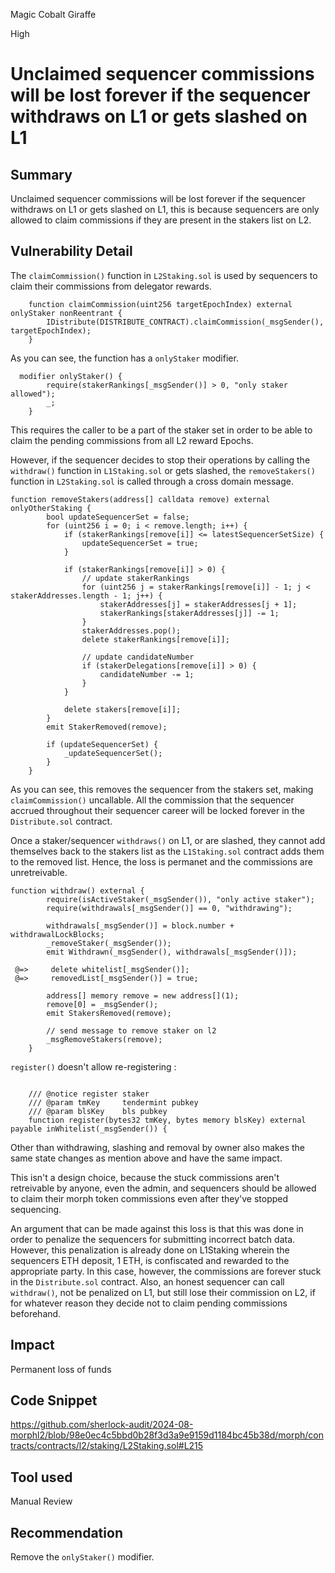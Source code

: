Magic Cobalt Giraffe

High

# Unclaimed sequencer commissions will be lost forever if the sequencer withdraws on L1 or gets slashed on L1

## Summary
Unclaimed sequencer commissions will be lost forever if the sequencer withdraws on L1 or gets slashed on L1, this is because sequencers are only allowed to claim commissions if they are present in the stakers list on L2.

## Vulnerability Detail
The `claimCommission()` function in `L2Staking.sol`  is used by sequencers to claim their commissions from delegator rewards. 

```solidity 
    function claimCommission(uint256 targetEpochIndex) external onlyStaker nonReentrant {
        IDistribute(DISTRIBUTE_CONTRACT).claimCommission(_msgSender(), targetEpochIndex);
    }
```

As you can see, the function has a `onlyStaker` modifier.

```solidity
  modifier onlyStaker() {
        require(stakerRankings[_msgSender()] > 0, "only staker allowed");
        _;
    }
```
This requires the caller to be a part of the staker set in order to be able to claim the pending commissions from all L2 reward Epochs.

However, if the sequencer decides to stop their operations by calling the `withdraw()` function in `L1Staking.sol` or gets slashed, the `removeStakers()` function in `L2Staking.sol` is called through a cross domain message.

```solidity
function removeStakers(address[] calldata remove) external onlyOtherStaking {
        bool updateSequencerSet = false;
        for (uint256 i = 0; i < remove.length; i++) {
            if (stakerRankings[remove[i]] <= latestSequencerSetSize) {
                updateSequencerSet = true;
            }

            if (stakerRankings[remove[i]] > 0) {
                // update stakerRankings
                for (uint256 j = stakerRankings[remove[i]] - 1; j < stakerAddresses.length - 1; j++) {
                    stakerAddresses[j] = stakerAddresses[j + 1];
                    stakerRankings[stakerAddresses[j]] -= 1;
                }
                stakerAddresses.pop();
                delete stakerRankings[remove[i]];

                // update candidateNumber
                if (stakerDelegations[remove[i]] > 0) {
                    candidateNumber -= 1;
                }
            }

            delete stakers[remove[i]];
        }
        emit StakerRemoved(remove);

        if (updateSequencerSet) {
            _updateSequencerSet();
        }
    }
```
As you can see, this removes the sequencer from the stakers set, making `claimCommission()` uncallable. All the commission that the sequencer accrued throughout their sequencer career will be locked forever in the `Distribute.sol` contract. 

Once a staker/sequencer `withdraws()` on L1, or are slashed, they cannot add themselves back to the stakers list as the `L1Staking.sol` contract adds them to the removed list. Hence, the loss is permanet and the commissions are unretreivable.

```solidity
function withdraw() external {
        require(isActiveStaker(_msgSender()), "only active staker");
        require(withdrawals[_msgSender()] == 0, "withdrawing");

        withdrawals[_msgSender()] = block.number + withdrawalLockBlocks;
        _removeStaker(_msgSender());
        emit Withdrawn(_msgSender(), withdrawals[_msgSender()]);

 @=>     delete whitelist[_msgSender()];
 @=>     removedList[_msgSender()] = true;

        address[] memory remove = new address[](1);
        remove[0] = _msgSender();
        emit StakersRemoved(remove);

        // send message to remove staker on l2
        _msgRemoveStakers(remove);
    }
```

`register()` doesn't allow re-registering :
```solidity

    /// @notice register staker
    /// @param tmKey     tendermint pubkey
    /// @param blsKey    bls pubkey
    function register(bytes32 tmKey, bytes memory blsKey) external payable inWhitelist(_msgSender()) {
```
Other than withdrawing, slashing and removal by owner also makes the same state changes as mention above and have the same impact.

This isn't a design choice, because the stuck commissions aren't retreivable by anyone, even the admin, and sequencers should be allowed to claim their morph token commissions even after they've stopped sequencing.

An argument that can be made against this loss is that this was done in order to penalize the sequencers for submitting incorrect batch data. However, this penalization is already done on L1Staking wherein the sequencers ETH deposit, 1 ETH, is confiscated and rewarded to the appropriate party. In this case, however, the commissions are forever stuck in the `Distribute.sol` contract. Also, an honest sequencer can call `withdraw()`, not be penalized on L1, but still lose their commission on L2, if for whatever reason they decide not to claim pending commissions beforehand.

## Impact
Permanent loss of funds
## Code Snippet
https://github.com/sherlock-audit/2024-08-morphl2/blob/98e0ec4c5bbd0b28f3d3a9e9159d1184bc45b38d/morph/contracts/contracts/l2/staking/L2Staking.sol#L215
## Tool used

Manual Review

## Recommendation
Remove the `onlyStaker()` modifier.